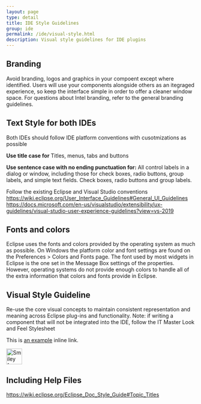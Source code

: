 ```yaml
---
layout: page
type: detail
title: IDE Style Guidelines
group: ide
permalink: /ide/visual-style.html
description: Visual style guidelines for IDE plugins
---
```

## Branding
Avoid branding, logos and graphics in your compoent except where identified.  Users will use your components alongside others as an itegraged experience, so keep the interface simple in order to offer a cleaner window space.  For questions about Intel branding, refer to the general branding guidelines.


## Text Style for both IDEs

Both IDEs should follow IDE platform conventions with cusotmizations as possible


**Use title case for**
Titles, menus, tabs and buttons

**Use sentence case with no ending punctuation for:**
All control labels in a dialog or window, including those for check boxes, radio buttons, group labels, and simple text fields.
Check boxes, radio buttons and group labels. 


Follow the existing Eclipse and Visual Studio conventions
https://wiki.eclipse.org/User_Interface_Guidelines#General_UI_Guidelines
https://docs.microsoft.com/en-us/visualstudio/extensibility/ux-guidelines/visual-studio-user-experience-guidelines?view=vs-2019


## Fonts and colors
Eclipse uses the fonts and colors provided by the operating system as much as possible. On Windows the platform color and font settings are found on the Preferences > Colors and Fonts page. The font used by most widgets in Eclipse is the one set in the Message Box settings of the properties. However, operating systems do not provide enough colors to handle all of the extra information that colors and fonts provide in Eclipse. 


## Visual Style Guideline
Re-use the core visual concepts to maintain consistent representation and meaning across Eclipse plug-ins and functionality. 
Note: if writing a component that will not be integrated into the IDE, follow the IT Master Look and Feel Stylesheet
 
This is [an example](http://example.com/ "Title") inline link.

<img src="smiley.gif" alt="Smiley face" height="42" width="42">



## Including Help Files
https://wiki.eclipse.org/Eclipse_Doc_Style_Guide#Topic_Titles